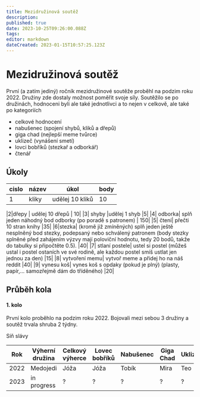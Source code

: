 ```yaml
---
title: Mezidružinová soutěž
description: 
published: true
date: 2023-10-25T09:26:00.088Z
tags: 
editor: markdown
dateCreated: 2023-01-15T10:57:25.123Z
---
```


# Mezidružinová soutěž

První (a zatím jediný) ročník mezidružinové soutěže proběhl na podzim roku 2022. Družiny zde dostaly možnost poměřit svoje síly.
Soutěžilo se po družinách, hodnoceni byli ale také jednotlivci a to nejen v celkově, ale také po kategoriích

- celkové hodnocení
- nabušenec (spojení shybů, kliků a dřepů)
 - giga chad (nejlepší meme tvůrce)
 - uklizeč (vynášení smetí)
 - lovci bobříků (stezkař a odborkář)
 - čtenář
 

## Úkoly
|cislo|název|úkol|body|
|-|--------| -----------|--|
|1|	kliky |	udělej 10 kliků	|10 |

|2|dřepy |	udělej 10 dřepů	| 10|
|3|	shyby	|udělej 1 shyb	|5|
|4|	odborka|	splň jeden náhodný bod odborky (po poradě s patronem) |	150|
|5|	čtení|	přečti 10 stran knihy	|35|
|6|stezka| (kromě již zmíněných)	splň jeden ještě nesplněný bod stezky, podepsaný nebo schválený patronem (body stezky splněné před zahájením výzvy mají poloviční hodnotu, tedy 20 bodů, takže do tabulky si připočtěte 0.5). 	|40|
|7|	stlaní postele|	ustel si postel (můžeš ustal i postel ostaních ve své rodině, ale každou postel smíš ustlat jen jednou za den)	|15|
|8|	vytvoření memu|	vytvoř meme a přidej ho na náš reddit	|40|
|9|	vynesu koš|	vynes koš s opdaky (pokud je plný) (plasty, papír,... samozřejmě dám do tříděného)	|20|

## Průběh kola

#### 1. kolo

První kolo proběhlo na podzim roku 2022. Bojovali mezi sebou 3 družiny a soutěž trvala shruba 2 týdny.

Síň slávy

| Rok | Výherní  družina | Celkový výherce |Lovec bobříků| Nabušenec | Giga Chad | Uklizeč | Čtenář|
| ----- | ------- | ----- |-----| ---- | ---- | ---- | ----|
| 2022 | Medojedi | Jóža |Jóža| Tobík |Mira | Teo | Kuba|
| 2023 | in progress | ? | ? | ? | ? | ? | ?|


